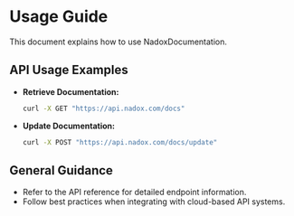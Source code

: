 # Usage Guide

This document explains how to use NadoxDocumentation.

## API Usage Examples

- **Retrieve Documentation:**
   ```bash
   curl -X GET "https://api.nadox.com/docs"
   ```
- **Update Documentation:**
   ```bash
   curl -X POST "https://api.nadox.com/docs/update"
   ```

## General Guidance

- Refer to the API reference for detailed endpoint information.
- Follow best practices when integrating with cloud-based API systems.